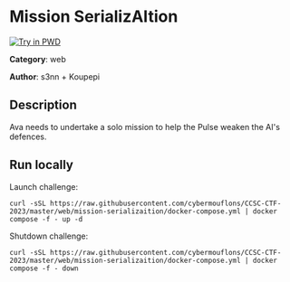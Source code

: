 # Mission SerializAItion

[![Try in PWD](https://raw.githubusercontent.com/play-with-docker/stacks/master/assets/images/button.png)](https://labs.play-with-docker.com/?stack=https://raw.githubusercontent.com/cybermouflons/CCSC-CTF-2023/master/web/mission-serializaition/docker-compose.yml)


**Category**: web

**Author**: s3nn + Koupepi

## Description

Ava needs to undertake a solo mission to help the Pulse weaken the AI's defences. 



## Run locally

Launch challenge:
```
curl -sSL https://raw.githubusercontent.com/cybermouflons/CCSC-CTF-2023/master/web/mission-serializaition/docker-compose.yml | docker compose -f - up -d
```

Shutdown challenge:
```
curl -sSL https://raw.githubusercontent.com/cybermouflons/CCSC-CTF-2023/master/web/mission-serializaition/docker-compose.yml | docker compose -f - down
```
